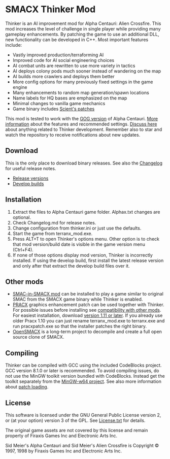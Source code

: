 
SMACX Thinker Mod
=================

Thinker is an AI improvement mod for Alpha Centauri: Alien Crossfire.
This mod increases the level of challenge in single player while providing many gameplay enhancements.
By patching the game to use an additional DLL, new functionality can be developed in C++. Most important features include:

* Vastly improved production/terraforming AI
* Improved code for AI social engineering choices
* AI combat units are rewritten to use more variety in tactics
* AI deploys colony pods much sooner instead of wandering on the map
* AI builds more crawlers and deploys them better
* More config options for many previously fixed settings in the game engine
* Many enhancements to random map generation/spawn locations
* Name labels for HQ bases are emphasized on the map
* Minimal changes to vanilla game mechanics
* Game binary includes [Scient's patches](Details.md)

This mod is tested to work with the [GOG version](https://www.gog.com/game/sid_meiers_alpha_centauri) of Alpha Centauri.
[More information](Details.md) about the features and recommended settings.
[Discuss here](https://github.com/induktio/thinker/discussions) about anything related to Thinker development.
Remember also to star and watch the repository to receive notifications about new updates.


Download
--------
This is the only place to download binary releases. See also the [Changelog](Changelog.md) for useful release notes.

* [Release versions](https://www.dropbox.com/sh/qsps5bhz8v020o9/AAAp6ioWxdo7vnG6Ity5W3o1a?dl=0&lst=)
* [Develop builds](https://www.dropbox.com/sh/qsps5bhz8v020o9/AADv-0D0-bPq22pgoAIcDRC3a/develop?dl=0&lst=)


Installation
------------
1. Extract the files to Alpha Centauri game folder. Alphax.txt changes are optional.
2. Check Changelog.md for release notes.
3. Change configuration from thinker.ini or just use the defaults.
4. Start the game from terranx_mod.exe.
5. Press ALT+T to open Thinker's options menu. Other option is to check that mod version/build date is visible in the game version menu (Ctrl+F4).
6. If none of those options display mod version, Thinker is incorrectly installed. If using the develop build, first install the latest release version and only after that extract the develop build files over it.


Other mods
----------
* [SMAC-in-SMACX mod](Details.md#smac-in-smacx-mod) can be installed to play a game similar to original SMAC from the SMACX game binary while Thinker is enabled.
* [PRACX](https://github.com/DrazharLn/pracx) graphics enhancement patch can be used together with Thinker. For possible issues before installing see [compatibility with other mods](Details.md#compatibility-with-other-mods). For easiest installation, download [version 1.11 or later](https://github.com/DrazharLn/pracx/releases/). If you already use older Pracx 1.10 you can just rename terranx_mod.exe to terranx.exe and run pracxpatch.exe so that the installer patches the right binary.
* [OpenSMACX](https://github.com/b-casey/OpenSMACX) is a long-term project to decompile and create a full open source clone of SMACX.


Compiling
---------
Thinker can be compiled with GCC using the included CodeBlocks project. GCC version 8.1.0 or later is recommended.
To avoid compiling issues, do not use the MinGW toolkit version bundled with CodeBlocks.
Instead get the toolkit separately from the [MinGW-w64 project](https://sourceforge.net/projects/mingw-w64/files/mingw-w64/mingw-w64-release/).
See also more information about [patch loading](Technical.md).


License
-------
This software is licensed under the GNU General Public License version 2, or (at your option) version 3 of the GPL. See [License.txt](License.txt) for details.

The original game assets are not covered by this license and remain property of Firaxis Games Inc and Electronic Arts Inc.

Sid Meier's Alpha Centauri and Sid Meier's Alien Crossfire is Copyright © 1997, 1998 by Firaxis Games Inc and Electronic Arts Inc.
